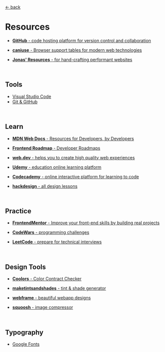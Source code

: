 [&larr; back](./README.md)

# Resources

- [**GitHub** - code hosting platform for version control and collaboration](https://github.com/)

- [**caniuse** - Browser support tables for modern web technologies](https://caniuse.com/)

- [**Jonas' Resources** - for hand-crafting performant websites](https://codingheroes.io/resources/)

<br>

## Tools

- [Visual Studio Code]()
- [Git & GitHub]()

<br>

## Learn

- [**MDN Web Docs** - Resources for Developers, by Developers](https://developer.mozilla.org/en-US/)

- [**Frontend Roadmap** - Developer Roadmaps](https://roadmap.sh/frontend)

- [**web.dev** - helps you to create high quality web experiences](https://web.dev/)

- [**Udemy** - education online learning platform](https://www.udemy.com/)

- [**Codecademy** - online interactive platform for learning to code](https://www.codecademy.com/)

- [**hackdesign** - all design lessons](https://hackdesign.org/lessons)

<br>

## Practice

- [**FrontendMentor** - Improve your front-end skills by building real projects](https://www.frontendmentor.io/)

- [**CodeWars** - programming challenges](https://www.codewars.com/)

- [**LeetCode** - prepare for technical interviews](https://leetcode.com/)

<br>

## Design Tools

- [**Coolors** - Color Contract Checker](https://coolors.co/contrast-checker)

- [**maketintsandshades** - tint & shade generator](https://maketintsandshades.com/)

- [**webframe** - beautiful webapp designs](https://webframe.xyz/)

- [**squoosh** - image compressor](https://squoosh.app/)

<br>

## Typography

- [Google Fonts]()

<br>
